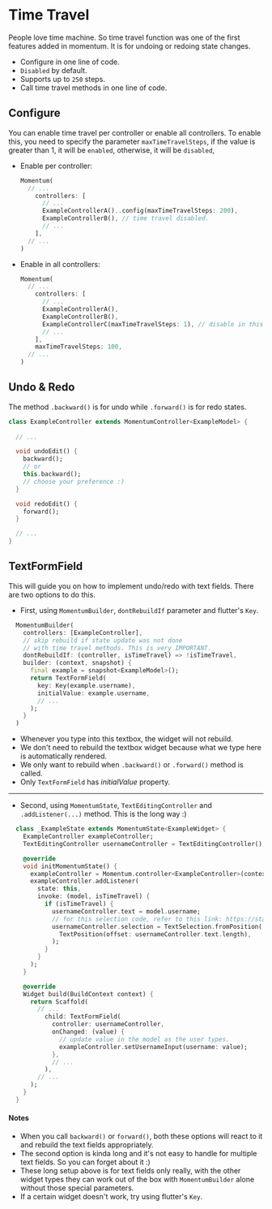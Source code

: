 # Time Travel
People love time machine. So time travel function was one of the first features added in momentum. It is for undoing or redoing state changes.

- Configure in one line of code.
- `Disabled` by default.
- Supports up to `250` steps.
- Call time travel methods in one line of code.

## Configure
You can enable time travel per controller or enable all controllers. To enable this, you need to specify the parameter `maxTimeTravelSteps`, if the value is greater than 1, it will be `enabled`, otherwise, it will be `disabled`,

- Enable per controller:
  ```dart
  Momentum(
    // ...
      controllers: [
        // ...
        ExampleControllerA()..config(maxTimeTravelSteps: 200),
        ExampleControllerB(), // time travel disabled.
        // ...
      ],
    // ...
  )
  ```

- Enable in all controllers:
  ```dart
  Momentum(
    // ...
      controllers: [
        // ...
        ExampleControllerA(),
        ExampleControllerB(),
        ExampleControllerC(maxTimeTravelSteps: 1), // disable in this controller.
        // ...
      ],
      maxTimeTravelSteps: 100,
    // ...
  )
  ```

## Undo & Redo
The method `.backward()` is for undo while `.forward()` is for redo states.

```dart
class ExampleController extends MomentumController<ExampleModel> {
  
  // ...

  void undoEdit() {
    backward();
    // or
    this.backward();
    // choose your preference :)
  }

  void redoEdit() {
    forward();
  }

  // ...
}
```

## TextFormField
This will guide you on how to implement undo/redo with text fields. There are two options to do this.

- First, using `MomentumBuilder`, `dontRebuildIf` parameter and flutter's `Key`.
```dart
  MomentumBuilder(
    controllers: [ExampleController],
    // skip rebuild if state update was not done
    // with time travel methods. This is very IMPORTANT.
    dontRebuildIf: (controller, isTimeTravel) => !isTimeTravel,
    builder: (context, snapshot) {
      final example = snapshot<ExampleModel>();
      return TextFormField(
        key: Key(example.username),
        initialValue: example.username,
        // ...
      );
    }
  )
```
  - Whenever you type into this textbox, the widget will not rebuild.
  - We don't need to rebuild the textbox widget because what we type here is automatically rendered.
  - We only want to rebuild when `.backward()` or `.forward()` method is called.
  - Only `TextFormField` has *initialValue* property.

<hr>

- Second, using `MomentumState`, `TextEditingController` and `.addListener(...)` method. This is the long way :)
```dart
  class _ExampleState extends MomentumState<ExampleWidget> {
    ExampleController exampleController;
    TextEditingController usernameController = TextEditingController();

    @override
    void initMomentumState() {
      exampleController = Momentum.controller<ExampleController>(context);
      exampleController.addListener(
        state: this,
        invoke: (model, isTimeTravel) {
          if (isTimeTravel) {
            usernameController.text = model.username;
            // for this selection code, refer to this link: https://stackoverflow.com/a/58307018
            usernameController.selection = TextSelection.fromPosition(
              TextPosition(offset: usernameController.text.length),
            );
          }
        }
      );
    }

    @override
    Widget build(BuildContext context) {
      return Scaffold(
        // ...
          child: TextFormField(
            controller: usernameController,
            onChanged: (value) {
              // update value in the model as the user types.
              exampleController.setUsernameInput(username: value);
            },
            // ...
          ),
        // ...
      );
    }
  }
```
#### Notes
  - When you call `backward()` or `forward()`, both these options will react to it and rebuild the text fields appropriately.
  - The second option is kinda long and it's not easy to handle for multiple text fields. So you can forget about it :)
  - These long setup above is for text fields only really, with the other widget types they can work out of the box with `MomentumBuilder` alone without those special parameters.
  - If a certain widget doesn't work, try using flutter's `Key`.